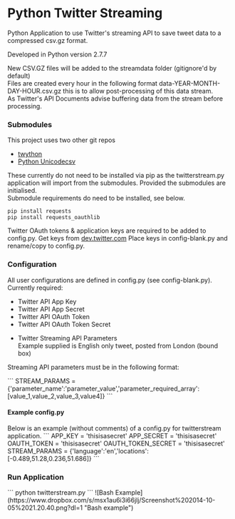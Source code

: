 Python Twitter Streaming
================
<p>Python Application to use Twitter's streaming API to save tweet data to a compressed csv.gz format.</p>

<p>Developed in Python version 2.7.7</p>

<p>New CSV.GZ files will be added to the streamdata folder (gitignore'd by default)<br />
Files are created every hour in the following format data-YEAR-MONTH-DAY-HOUR.csv.gz this is to allow post-processing of this data stream.<br />As Twitter's API Documents advise buffering data from the stream before processing.</p>

<h3>Submodules</h3>
This project uses two other git repos
<ul>
<li><a href='https://github.com/ryanmcgrath/twython'>twython</a></li>
<li><a href='https://github.com/jdunck/python-unicodecsv'>Python Unicodecsv</a></li>
</ul>

<p>These currently do not need to be installed via pip as the twitterstream.py application will import from the submodules. Provided the submodules are initialised.<br />
Submodule requirements do need to be installed, see below.</p>

```
pip install requests
pip install requests_oauthlib
```

Twitter OAuth tokens &amp; application keys are required to be added to config.py.
Get keys from <a href='https://dev.twitter.com/oauth/overview/application-owner-access-tokens'>dev.twitter.com</a>
Place keys in config-blank.py and rename/copy to config.py.

<h3>Configuration</h3>
<p>All user configurations are defined in config.py (see config-blank.py). Currently required:</p>
<ul>
	<li>Twitter API App Key</li>
	<li>Twitter API App Secret</li>
	<li>Twitter API OAuth Token</li>
	<li>Twitter API OAuth Token Secret</li>
	<li><p>Twitter Streaming API Parameters<br>Example supplied is English only tweet, posted from London (bound box)</p></li>
</ul>
<p>Streaming API parameters must be in the following format:</p>
```
STREAM_PARAMS = {'parameter_name':'parameter_value','parameter_required_array':[value_1,value_2,value_3,value4]}
```
<h4>Example config.py</h4>
<p>Below is an example (without comments) of a config.py for twitterstream application.
```
APP_KEY = 'thisisasecret'
APP_SECRET = 'thisisasecret'
OAUTH_TOKEN = 'thisisasecret'
OAUTH_TOKEN_SECRET = 'thisisasecret'
STREAM_PARAMS = {'language':'en','locations':[-0.489,51.28,0.236,51.686]}
```
<h3>Run Application</h3>
```
python twitterstream.py
```
![Bash Example](https://www.dropbox.com/s/msx1au6i3i66jlj/Screenshot%202014-10-05%2021.20.40.png?dl=1 "Bash example")
